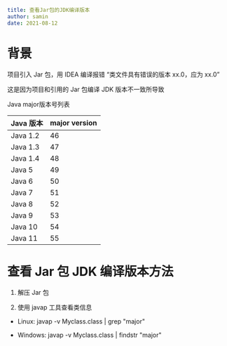 ```yaml
title: 查看Jar包的JDK编译版本 
author: samin
date: 2021-08-12
```

# 背景

项目引入 Jar 包，用 IDEA 编译报错 “类文件具有错误的版本 xx.0，应为 xx.0”

这是因为项目和引用的 Jar 包编译 JDK 版本不一致所导致

Java major版本号列表

| Java 版本 | major version |
|---|---|
| Java 1.2 | 46 |
| Java 1.3 | 47 |
| Java 1.4 | 48 |
| Java 5 | 49 |
| Java 6 | 50 |
| Java 7 | 51 |
| Java 8 | 52 |
| Java 9 | 53 |
| Java 10 | 54 |
| Java 11 | 55 |

# 查看 Jar 包 JDK 编译版本方法

1. 解压 Jar 包

2. 使用 javap 工具查看类信息

- Linux: javap -v Myclass.class | grep "major"

- Windows: javap -v Myclass.class | findstr "major"
